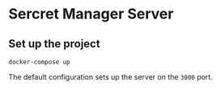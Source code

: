 # Sercret Manager Server

## Set up the project

`docker-compose up` 

The default configuration sets up the server on the `3000` port.
